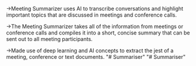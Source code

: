 ->Meeting Summarizer uses AI to transcribe conversations and highlight important topics that are discussed in meetings and conference calls. 

->The Meeting Summarizer takes all of the information from meetings or conference calls and compiles it into a short, concise summary that can be sent out to all meeting participants.

->Made use of deep learning and AI concepts to extract the jest of a meeting, conference or text documents.
"# Summariser" 
"# Summariser" 
